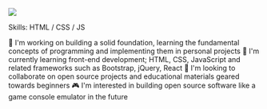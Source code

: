 ![](https://export-download.canva.com/V918s/DAEZWqV918s/36/0/0001-18609421286.png?X-Amz-Algorithm=AWS4-HMAC-SHA256&X-Amz-Credential=AKIAJHKNGJLC2J7OGJ6Q%2F20210320%2Fus-east-1%2Fs3%2Faws4_request&X-Amz-Date=20210320T170534Z&X-Amz-Expires=36496&X-Amz-Signature=6127cfc06e7e73da11868f32199d88700c515fa5299af083ec1bf1d68eb8849a&X-Amz-SignedHeaders=host&response-content-disposition=attachment%3B%20filename%2A%3DUTF-8%27%27GITHUB.COM%252FSOUNDWANDERS.png&response-expires=Sun%2C%2021%20Mar%202021%2003%3A13%3A50%20GMT)


Skills: HTML / CSS / JS

🦁 I'm working on building a solid foundation, learning the fundamental concepts of programming and implementing them in personal projects
🐨 I'm currently learning front-end development; HTML, CSS, JavaScript and related frameworks such as Bootstrap, jQuery, React
🐻 I'm looking to collaborate on open source projects and educational materials geared towards beginners
🎮 I'm interested in building open source software like a game console emulator in the future
